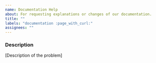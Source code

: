 ```yaml
---
name: Documentation Help
about: For requesting explanations or changes of our documentation.
title: ""
labels: "documentation :page_with_curl:"
assignees: ""
---
```


<!--

Have you read Hydron's Code of Conduct ? By filing an issue, you are expected to comply with it, including treating everyone with respect: https://github.com/nteract/hydron/blob/master/CODE_OF_CONDUCT.md

Do you want to ask a question ? Are you looking for support? The #hydron channel in nteract slack is the best place for getting support. Feel free to ping us on: https://slack.nteract.io

-->

### Description

[Description of the problem]
